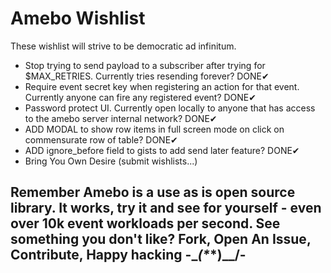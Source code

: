 # Amebo Wishlist

These wishlist will strive to be democratic ad infinitum.

- Stop trying to send payload to a subscriber after trying for $MAX_RETRIES. Currently tries resending forever? DONE✔
- Require event secret key when registering an action for that event. Currently anyone can fire any registered event? DONE✔
- Password protect UI. Currently open locally to anyone that has access to the amebo server internal network? DONE✔
- ADD MODAL to show row items in full screen mode on click on commensurate row of table? DONE✔
- ADD ignore_before field to gists to add send later feature? DONE✔ 
- Bring You Own Desire (submit wishlists...)


## Remember Amebo is a use as is open source library. It works, try it and see for yourself - even over 10k event workloads per second. See something you don't like? Fork, Open An Issue, Contribute, Happy hacking -\__(*_*)__/-
